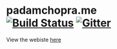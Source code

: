 padamchopra.me  <br>
[![Build Status](https://api.travis-ci.org/jeromelachaud/freelancer-theme.svg?branch=master)](https://travis-ci.org/jeromelachaud/freelancer-theme/)
[![Gitter](https://img.shields.io/gitter/room/nwjs/nw.js.svg)](https://gitter.im/padamchopra)
=========================

View the webiste [here](https://padamchopra.me/)
